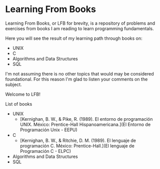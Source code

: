 # Learning From Books

Learning From Books, or LFB for brevity, is a repository of problems and exercises from books I am reading to learn programming fundamentals.

Here you will see the result of my learning path through books on:
- UNIX
- C
- Algorithms and Data Structures
- SQL

I'm not assuming there is no other topics that would may be considered foundational. For this reason I'm glad to listen your comments on the subject. 

Welcome to LFB!

List of books
- UNIX
	- [Kernighan, B. W., & Pike, R. (1989). El entorno de programación UNIX. México: Prentice-Hall Hispanoamericana.](El Entorno de Programación Unix - EEPU)
- C
	- [Kernighan, B. W., & Ritchie, D. M. (1989). El lenguaje de programación C. México: Prentice-Hall.](El lenguaje de Programación C - ELPC)
- Algorithms and Data Structures
- SQL
